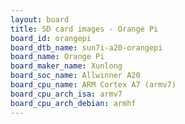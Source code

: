 ```yaml
---
layout: board
title: SD card images - Orange Pi
board_id: orangepi
board_dtb_name: sun7i-a20-orangepi
board_name: Orange Pi
board_maker_name: Xunlong
board_soc_name: Allwinner A20
board_cpu_name: ARM Cortex A7 (armv7)
board_cpu_arch_isa: armv7
board_cpu_arch_debian: armhf
---
```

